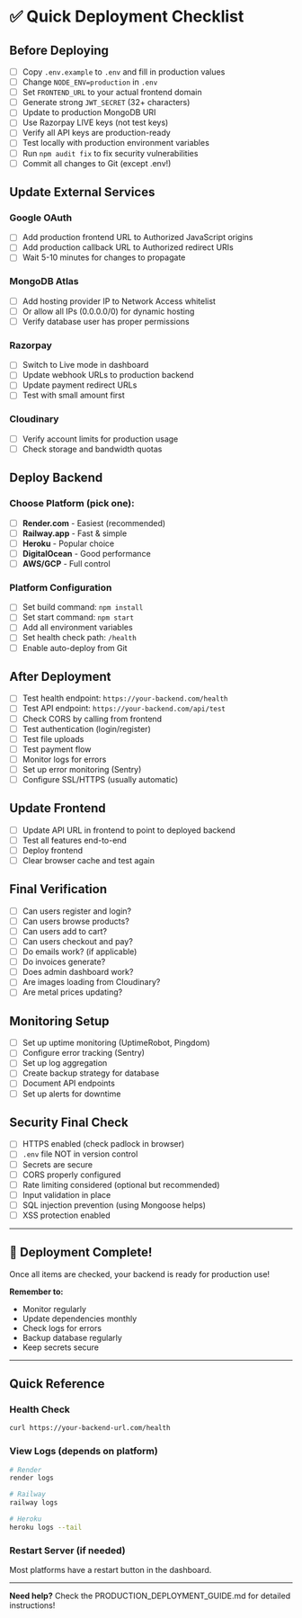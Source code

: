 # ✅ Quick Deployment Checklist

## Before Deploying

- [ ] Copy `.env.example` to `.env` and fill in production values
- [ ] Change `NODE_ENV=production` in `.env`
- [ ] Set `FRONTEND_URL` to your actual frontend domain
- [ ] Generate strong `JWT_SECRET` (32+ characters)
- [ ] Update to production MongoDB URI
- [ ] Use Razorpay LIVE keys (not test keys)
- [ ] Verify all API keys are production-ready
- [ ] Test locally with production environment variables
- [ ] Run `npm audit fix` to fix security vulnerabilities
- [ ] Commit all changes to Git (except .env!)

## Update External Services

### Google OAuth
- [ ] Add production frontend URL to Authorized JavaScript origins
- [ ] Add production callback URL to Authorized redirect URIs
- [ ] Wait 5-10 minutes for changes to propagate

### MongoDB Atlas
- [ ] Add hosting provider IP to Network Access whitelist
- [ ] Or allow all IPs (0.0.0.0/0) for dynamic hosting
- [ ] Verify database user has proper permissions

### Razorpay
- [ ] Switch to Live mode in dashboard
- [ ] Update webhook URLs to production backend
- [ ] Update payment redirect URLs
- [ ] Test with small amount first

### Cloudinary
- [ ] Verify account limits for production usage
- [ ] Check storage and bandwidth quotas

## Deploy Backend

### Choose Platform (pick one):
- [ ] **Render.com** - Easiest (recommended)
- [ ] **Railway.app** - Fast & simple
- [ ] **Heroku** - Popular choice
- [ ] **DigitalOcean** - Good performance
- [ ] **AWS/GCP** - Full control

### Platform Configuration
- [ ] Set build command: `npm install`
- [ ] Set start command: `npm start`
- [ ] Add all environment variables
- [ ] Set health check path: `/health`
- [ ] Enable auto-deploy from Git

## After Deployment

- [ ] Test health endpoint: `https://your-backend.com/health`
- [ ] Test API endpoint: `https://your-backend.com/api/test`
- [ ] Check CORS by calling from frontend
- [ ] Test authentication (login/register)
- [ ] Test file uploads
- [ ] Test payment flow
- [ ] Monitor logs for errors
- [ ] Set up error monitoring (Sentry)
- [ ] Configure SSL/HTTPS (usually automatic)

## Update Frontend

- [ ] Update API URL in frontend to point to deployed backend
- [ ] Test all features end-to-end
- [ ] Deploy frontend
- [ ] Clear browser cache and test again

## Final Verification

- [ ] Can users register and login?
- [ ] Can users browse products?
- [ ] Can users add to cart?
- [ ] Can users checkout and pay?
- [ ] Do emails work? (if applicable)
- [ ] Do invoices generate?
- [ ] Does admin dashboard work?
- [ ] Are images loading from Cloudinary?
- [ ] Are metal prices updating?

## Monitoring Setup

- [ ] Set up uptime monitoring (UptimeRobot, Pingdom)
- [ ] Configure error tracking (Sentry)
- [ ] Set up log aggregation
- [ ] Create backup strategy for database
- [ ] Document API endpoints
- [ ] Set up alerts for downtime

## Security Final Check

- [ ] HTTPS enabled (check padlock in browser)
- [ ] `.env` file NOT in version control
- [ ] Secrets are secure
- [ ] CORS properly configured
- [ ] Rate limiting considered (optional but recommended)
- [ ] Input validation in place
- [ ] SQL injection prevention (using Mongoose helps)
- [ ] XSS protection enabled

---

## 🎉 Deployment Complete!

Once all items are checked, your backend is ready for production use!

**Remember to:**
- Monitor regularly
- Update dependencies monthly
- Check logs for errors
- Backup database regularly
- Keep secrets secure

---

## Quick Reference

### Health Check
```bash
curl https://your-backend-url.com/health
```

### View Logs (depends on platform)
```bash
# Render
render logs

# Railway
railway logs

# Heroku
heroku logs --tail
```

### Restart Server (if needed)
Most platforms have a restart button in the dashboard.

---

**Need help?** Check the PRODUCTION_DEPLOYMENT_GUIDE.md for detailed instructions!
